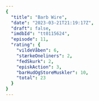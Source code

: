 ```yaml
---
{
  "title": "Barb Wire",
  "date": "2023-03-21T21:19:17Z",
  "draft": false,
  "imdbId": "tt0115624",
  "episode": 11,
  "rating": {
    "vildeVåben": 6,
    "stærkeOneliners": 2,
    "fedSkurk": 2,
    "episkAction": 3,
    "barHudOgStoreMuskler": 10,
    "total": 23
  }
}
---
```


